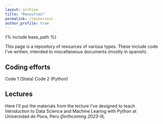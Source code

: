 ```yaml
---
layout: archive
title: "Resources"
permalink: /resources/
author_profile: true
---
```


{% include base_path %}

This page is a repository of resources of various types. These include code I've written, intended to  miscellaneous documents (mostly in spanish).

## Coding efforts

Code 1 (Stata)
Code 2 (Python)

## Lectures

Here I'll put the materials from the lecture I've designed to teach Introduction to Data Science and Machine Learing with Python at Universidad de Piura, Peru (_forthcoming 2023-II_).
